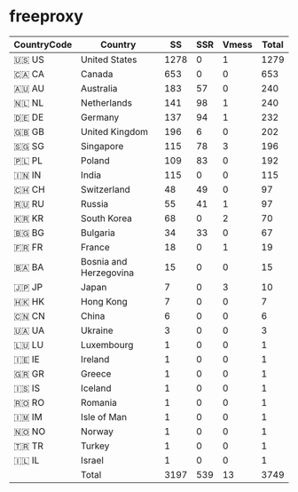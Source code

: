 # freeproxy

|CountryCode|Country|SS|SSR|Vmess|Total|
|  ----  | ----  |  ----  | ----  |  ----  | ----  |
|🇺🇸 US|United States|1278|0|1|1279|
|🇨🇦 CA|Canada|653|0|0|653|
|🇦🇺 AU|Australia|183|57|0|240|
|🇳🇱 NL|Netherlands|141|98|1|240|
|🇩🇪 DE|Germany|137|94|1|232|
|🇬🇧 GB|United Kingdom|196|6|0|202|
|🇸🇬 SG|Singapore|115|78|3|196|
|🇵🇱 PL|Poland|109|83|0|192|
|🇮🇳 IN|India|115|0|0|115|
|🇨🇭 CH|Switzerland|48|49|0|97|
|🇷🇺 RU|Russia|55|41|1|97|
|🇰🇷 KR|South Korea|68|0|2|70|
|🇧🇬 BG|Bulgaria|34|33|0|67|
|🇫🇷 FR|France|18|0|1|19|
|🇧🇦 BA|Bosnia and Herzegovina|15|0|0|15|
|🇯🇵 JP|Japan|7|0|3|10|
|🇭🇰 HK|Hong Kong|7|0|0|7|
|🇨🇳 CN|China|6|0|0|6|
|🇺🇦 UA|Ukraine|3|0|0|3|
|🇱🇺 LU|Luxembourg|1|0|0|1|
|🇮🇪 IE|Ireland|1|0|0|1|
|🇬🇷 GR|Greece|1|0|0|1|
|🇮🇸 IS|Iceland|1|0|0|1|
|🇷🇴 RO|Romania|1|0|0|1|
|🇮🇲 IM|Isle of Man|1|0|0|1|
|🇳🇴 NO|Norway|1|0|0|1|
|🇹🇷 TR|Turkey|1|0|0|1|
|🇮🇱 IL|Israel|1|0|0|1|
||Total|3197|539|13|3749|
